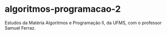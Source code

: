 # algoritmos-programacao-2
Estudos da Matéria Algoritmos e Programação II, da UFMS, com o professor Samuel Ferraz.

